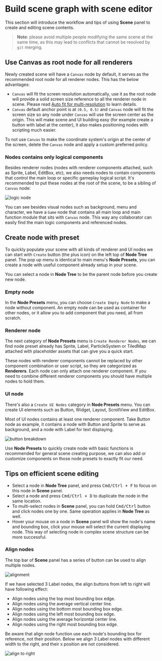 # Build scene graph with scene editor

This section will introduce the workflow and tips of using **Scene**  panel to create and editing scene contents.

> **Note**: please avoid multiple people modifying the same scene at the same time, as this may lead to conflicts that cannot be resolved by `git` merging.

## Use Canvas as root node for all renderers

Newly created scene will have a `Canvas` node by default, it serves as the recommended root node for all renderer nodes. This has the below advantages:

- `Canvas` will fit the screen resolution automatically, use it as the root node will provide a solid screen size reference to all the renderer node in scene. Please read [Auto fit for multi-resolution](../ui/multi-resolution.md) to learn details.
- `Canvas` default anchor point is at `(0.5, 0.5)` and `Canvas` node will fit the screen size so any node under `Canvas` will use the screen center as the origin. This will make scene and UI building easy (for example create a button with label at the center), it also makes positioning nodes with scripting much easier.

To not use `Canvas` to make the coordinate system's origin at the center of the screen, delete the `Canvas` node and apply a custom preferred policy.

### Nodes contains only logical components

Besides renderer nodes (nodes with renderer components attached, such as Sprite, Label, EditBox, etc), we also needs nodes to contain components that control the main loop or specific gameplay logical script. It's recommended to put these nodes at the root of the scene, to be a sibling of `Canvas` node:

![logic node](scene-editing/logic-nodes.png)

You can see besides visual nodes such as background, menu and character, we have a `Game` node that contains all main loop and main function module that sits with `Canvas` node. This way any collaborator can easily find the main logic components and referenced nodes.

## Create node with preset

To quickly populate your scene with all kinds of renderer and UI nodes we can start with `Create` button (the plus icon) on the left top of **Node Tree** panel. The pop up menu is identical to main menu's **Node Presets**, you can create a node with useful component already setup in your scene.

You can select a node in **Node Tree** to be the parent node before you create new node.

### Empty node

In the **Node Presets** menu, you can choose `Create Empty Node` to make a node without component. An empty node can be used as container for other nodes, or it allow you to add component that you need, all from scratch.

### Renderer node

The next category of **Node Presets** menu is `Create Renderer Nodes`, we can find node preset already has Sprite, Label, ParticleSystem or TiledMap attached with placeholder assets that can give you a quick start.

These nodes with renderer components cannot be replaced by other component combination or user script, so they are categorized as **Renderers**. Each node can only attach one renderer component. If you need to combine different renderer components you should have multiple nodes to hold them.

### UI node

There's also a `Create UI Nodes` category in **Node Presets** menu. You can create UI elements such as Button, Widget, Layout, ScrollView and EditBox.

Most of UI nodes contains at least one renderer component. Take Button node as example, it contains a node with Button and Sprite to serve as background, and a node with Label for text displaying.

![button breakdown](scene-editing/button-breakdown.png)

Use **Node Presets** to quickly create node with basic functions is recommended for general scene creating purpose, we can also add or customize components on those node presets to exactly fit our need.

## Tips on efficient scene editing

- Select a node in **Node Tree** panel, and press <kbd>Cmd/Ctrl + F</kbd> to focus on this node in **Scene** panel.
- Select a node and press <kbd>Cmd/Ctrl + D</kbd> to duplicate the node in the same location.
- To multi-select nodes in **Scene** panel, you can hold <kbd>Cmd/Ctrl</kbd> button and click nodes one by one. Same operation applies in **Node Tree** as well.
- Hover your mouse on a node in **Scene** panel will show the node's name and bounding box, click your mouse will select the current displaying node. This way of selecting node in complex scene structure can be more successful.

### Align nodes

The top bar of **Scene** panel has a series of button can be used to align multiple nodes.

![alignment](scene-editing/alignment.png)

If we have selected 3 Label nodes, the align buttons from left to right will have following effect:

- Align nodes using the top most bounding box edge.
- Align nodes using the average vertical center line.
- Align nodes using the bottom most bounding box edge.
- Align nodes using the left most bounding box edge.
- Align nodes using the average horizontal center line.
- Align nodes using the right most bounding box edge.

Be aware that align node function use each node's bounding box for reference, not their position. Below we align 3 Label nodes with different width to the right, and their x position are not considered.

![align to right](scene-editing/align-to-right.png)
